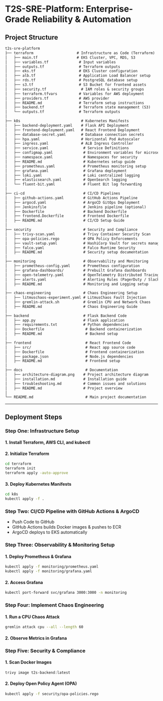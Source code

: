 # T2S-SRE-Platform: Enterprise-Grade Reliability & Automation

## Project Structure
```txt
t2s-sre-platform
├── terraform                    # Infrastructure as Code (Terraform)
│   ├── main.tf                  # EKS Cluster, VPC, RDS, S3
│   ├── variables.tf              # Input variables
│   ├── outputs.tf                # Terraform outputs
│   ├── eks.tf                    # EKS Cluster configuration
│   ├── alb.tf                    # Application Load Balancer setup
│   ├── rds.tf                    # PostgreSQL database setup
│   ├── s3.tf                     # S3 Bucket for frontend assets
│   ├── security.tf                # IAM roles & security groups
│   ├── terraform.tfvars          # Variables for AWS deployment
│   ├── providers.tf              # AWS provider
│   ├── README.md                 # Terraform setup instructions
│   ├── backend.tf                # Terraform state management (S3)
│   └── outputs.tf                # Terraform outputs
│
├── k8s                            # Kubernetes Manifests
│   ├── backend-deployment.yaml    # Flask API Deployment
│   ├── frontend-deployment.yaml   # React Frontend Deployment
│   ├── database-secret.yaml       # Database connection secrets
│   ├── hpa.yaml                   # Horizontal Pod Autoscaler
│   ├── ingress.yaml               # ALB Ingress Controller
│   ├── service.yaml                # Service Definitions
│   ├── configmap.yaml              # Environment variables for microservices
│   ├── namespace.yaml              # Namespaces for security
│   ├── README.md                   # Kubernetes setup guide
│   ├── prometheus.yaml             # Prometheus monitoring setup
│   ├── grafana.yaml                # Grafana deployment
│   ├── loki.yaml                   # Loki centralized logging
│   ├── elasticsearch.yaml          # OpenSearch logging
│   └── fluent-bit.yaml             # Fluent Bit log forwarding
│
├── ci-cd                           # CI/CD Pipelines
│   ├── github-actions.yaml         # GitHub Actions Pipeline
│   ├── argocd.yaml                 # ArgoCD GitOps Deployment
│   ├── Jenkinsfile                 # Jenkins pipeline (optional)
│   ├── Dockerfile                  # Backend Dockerfile
│   ├── frontend.Dockerfile         # Frontend Dockerfile
│   ├── README.md                   # CI/CD Setup Guide
│
├── security                        # Security and Compliance
│   ├── trivy-scan.yaml             # Trivy Container Security Scan
│   ├── opa-policies.rego           # OPA Policy Enforcements
│   ├── vault-setup.yaml            # HashiCorp Vault for secrets management
│   ├── falco.yaml                  # Falco Runtime Security
│   ├── README.md                   # Security setup documentation
│
├── monitoring                      # Observability and Monitoring
│   ├── prometheus-config.yaml      # Prometheus configuration
│   ├── grafana-dashboards/         # Prebuilt Grafana dashboards
│   ├── open-telemetry.yaml         # OpenTelemetry Distributed Tracing
│   ├── alerts.yaml                 # Alerting Rules (PagerDuty / Slack)
│   ├── README.md                   # Monitoring and Logging setup
│
├── chaos-engineering               # Chaos Engineering Setup
│   ├── litmuschaos-experiment.yaml # LitmusChaos Fault Injection
│   ├── gremlin-attack.sh           # Gremlin CPU and Network Chaos
│   ├── README.md                   # Chaos Engineering Guide
│
├── backend                         # Flask Backend Code
│   ├── app.py                      # Flask application
│   ├── requirements.txt            # Python dependencies
│   ├── Dockerfile                   # Backend containerization
│   ├── README.md                    # Backend setup
│
├── frontend                         # React Frontend Code
│   ├── src/                         # React app source code
│   ├── Dockerfile                   # Frontend containerization
│   ├── package.json                 # Node.js dependencies
│   ├── README.md                    # Frontend setup
│
├── docs                             # Documentation
│   ├── architecture-diagram.png    # Project architecture diagram
│   ├── installation.md             # Installation guide
│   ├── troubleshooting.md          # Common issues and solutions
│   ├── README.md                   # Project overview
│
└── README.md                        # Main project documentation
```
---
## Deployment Steps

### Step One: Infrastructure Setup

#### 1.	Install Terraform, AWS CLI, and kubectl

#### 2.	Initialize Terraform
```bash
cd terraform
terraform init
terraform apply -auto-approve
```
#### 3.	Deploy Kubernetes Manifests
```bash
cd k8s
kubectl apply -f .
```

### Step Two: CI/CD Pipeline with GitHub Actions & ArgoCD
- Push Code to GitHub
- GitHub Actions builds Docker images & pushes to ECR
- ArgoCD deploys to EKS automatically

### Step Three: Observability & Monitoring Setup
#### 1.	Deploy Prometheus & Grafana
```bash
kubectl apply -f monitoring/prometheus.yaml
kubectl apply -f monitoring/grafana.yaml
```

#### 2.	Access Grafana
```bash
kubectl port-forward svc/grafana 3000:3000 -n monitoring
```

### Step Four: Implement Chaos Engineering
#### 1.	Run a CPU Chaos Attack
```bash
gremlin attack cpu --all --length 60
```

#### 2.	Observe Metrics in Grafana

### Step Five: Security & Compliance
#### 1.	Scan Docker Images
```bash
trivy image t2s-backend:latest
```

#### 2.	Deploy Open Policy Agent (OPA)
```bash
kubectl apply -f security/opa-policies.rego
```
